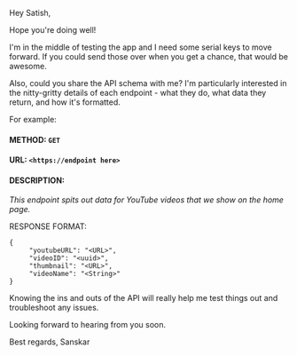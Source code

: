 
Hey Satish,

Hope you're doing well!

I'm in the middle of testing the app and I need some serial keys to move forward. If you could send those over when you get a chance, that would be awesome.

Also, could you share the API schema with me? I'm particularly interested in the nitty-gritty details of each endpoint - what they do, what data they return, and how it's formatted.

For example:

#### METHOD: `GET` 
#### URL: `<https://endpoint here>` 
#### DESCRIPTION: 
*This endpoint spits out data for YouTube videos that we show on the home page.*

RESPONSE FORMAT: 


    { 
    	 "youtubeURL": "<URL>",
    	 "videoID": "<uuid>", 
    	 "thumbnail": "<URL>", 
    	 "videoName": "<String>" 
    }


Knowing the ins and outs of the API will really help me test things out and troubleshoot any issues.

Looking forward to hearing from you soon.

Best regards, Sanskar